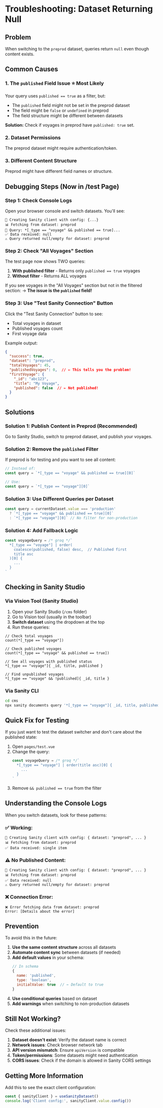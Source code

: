 # Troubleshooting: Dataset Returning Null

## Problem
When switching to the `preprod` dataset, queries return `null` even though content exists.

## Common Causes

### 1. The `published` Field Issue ⭐ Most Likely
Your query uses `published == true` as a filter, but:
- The `published` field might not be set in the preprod dataset
- The field might be `false` or `undefined` in preprod
- The field structure might be different between datasets

**Solution:** Check if voyages in preprod have `published: true` set.

### 2. Dataset Permissions
The preprod dataset might require authentication/token.

### 3. Different Content Structure
Preprod might have different field names or structure.

## Debugging Steps (Now in /test Page)

### Step 1: Check Console Logs
Open your browser console and switch datasets. You'll see:
```
🔧 Creating Sanity client with config: {...}
📊 Fetching from dataset: preprod
📝 Query: *[_type == "voyage" && published == true]...
✅ Data received: null
⚠️ Query returned null/empty for dataset: preprod
```

### Step 2: Check "All Voyages" Section
The test page now shows TWO queries:
1. **With published filter** - Returns only `published == true` voyages
2. **Without filter** - Returns ALL voyages

If you see voyages in the "All Voyages" section but not in the filtered section:
→ **The issue is the `published` field!**

### Step 3: Use "Test Sanity Connection" Button
Click the "Test Sanity Connection" button to see:
- Total voyages in dataset
- Published voyages count
- First voyage data

Example output:
```json
{
  "success": true,
  "dataset": "preprod",
  "totalVoyages": 45,
  "publishedVoyages": 0,  // ← This tells you the problem!
  "firstVoyage": {
    "_id": "abc123",
    "title": "My Voyage",
    "published": false  // ← Not published!
  }
}
```

## Solutions

### Solution 1: Publish Content in Preprod (Recommended)
Go to Sanity Studio, switch to preprod dataset, and publish your voyages.

### Solution 2: Remove the `published` Filter
If preprod is for testing and you want to see all content:

```javascript
// Instead of:
const query = `*[_type == "voyage" && published == true][0]`

// Use:
const query = `*[_type == "voyage"][0]`
```

### Solution 3: Use Different Queries per Dataset
```javascript
const query = currentDataset.value === 'production'
  ? `*[_type == "voyage" && published == true][0]`
  : `*[_type == "voyage"][0]` // No filter for non-production
```

### Solution 4: Add Fallback Logic
```javascript
const voyageQuery = /* groq */`
  *[_type == "voyage"] | order(
    coalesce(published, false) desc,  // Published first
    title asc
  )[0] {
    ...
  }
`
```

## Checking in Sanity Studio

### Via Vision Tool (Sanity Studio)
1. Open your Sanity Studio (`/cms` folder)
2. Go to Vision tool (usually in the toolbar)
3. **Switch dataset** using the dropdown at the top
4. Run these queries:

```groq
// Check total voyages
count(*[_type == "voyage"])

// Check published voyages  
count(*[_type == "voyage" && published == true])

// See all voyages with published status
*[_type == "voyage"]{ _id, title, published }

// Find unpublished voyages
*[_type == "voyage" && !published]{ _id, title }
```

### Via Sanity CLI
```bash
cd cms
npx sanity documents query '*[_type == "voyage"]{ _id, title, published }' --dataset preprod
```

## Quick Fix for Testing

If you just want to test the dataset switcher and don't care about the published state:

1. Open `pages/test.vue`
2. Change the query:
   ```javascript
   const voyageQuery = /* groq */`
     *[_type == "voyage"] | order(title asc)[0] {
       ...
     }
   `
   ```
3. Remove `&& published == true` from the filter

## Understanding the Console Logs

When you switch datasets, look for these patterns:

### ✅ Working:
```
🔧 Creating Sanity client with config: { dataset: "preprod", ... }
📊 Fetching from dataset: preprod
✅ Data received: single item
```

### ⚠️ No Published Content:
```
🔧 Creating Sanity client with config: { dataset: "preprod", ... }
📊 Fetching from dataset: preprod
✅ Data received: null
⚠️ Query returned null/empty for dataset: preprod
```

### ❌ Connection Error:
```
❌ Error fetching data from dataset: preprod
Error: [Details about the error]
```

## Prevention

To avoid this in the future:

1. **Use the same content structure** across all datasets
2. **Automate content sync** between datasets (if needed)
3. **Add default values** in your schema:
   ```javascript
   // In schema
   {
     name: 'published',
     type: 'boolean',
     initialValue: true  // ← Default to true
   }
   ```
4. **Use conditional queries** based on dataset
5. **Add warnings** when switching to non-production datasets

## Still Not Working?

Check these additional issues:

1. **Dataset doesn't exist**: Verify the dataset name is correct
2. **Network issues**: Check browser network tab
3. **API version mismatch**: Ensure `apiVersion` is compatible
4. **Token/permissions**: Some datasets might need authentication
5. **CORS issues**: Check if the domain is allowed in Sanity CORS settings

## Getting More Information

Add this to see the exact client configuration:
```javascript
const { sanityClient } = useSanityDataset()
console.log('Client config:', sanityClient.value.config())
```

